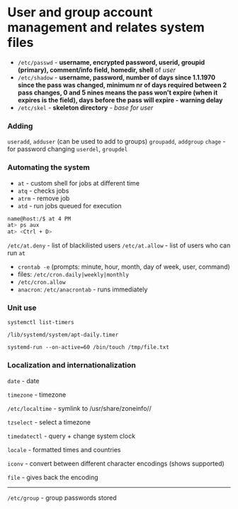# User and group account management and relates system files

+ `/etc/passwd` - **username, encrypted password, userid, groupid (primary), comment/info field, homedir, shell** of *user*
+ `/etc/shadow` - **username, password, number of days since 1.1.1970 since the pass was changed, minimum nr of days required between 2 pass changes, 0 and 5 nines means the pass won't expire (when it expires is the field), days before the pass will expire - warning delay**
+ `/etc/skel` - **skeleton directory** - *base for user*

### Adding

`useradd`, `adduser` (can be used to add to groups)
``groupadd``, ``addgroup``
`chage` - for password changing
`userdel`, `groupdel`

### Automating the system

+ `at` - custom shell for jobs at different time
+ `atq` - checks jobs
+ `atrm` <JOB ID> - remove job
+ `atd` - run jobs queued for execution

```bash
name@host:/$ at 4 PM
at> ps aux
at> <Ctrl + D>
```

`/etc/at.deny` - list of blackilisted users
`/etc/at.allow` - list of users who can run `at`

+ `crontab -e` (prompts: minute, hour, month, day of week, user, command)
+ files: `/etc/cron.daily|weekly|monthly`
+ `/etc/cron.allow`
+ `anacron`: `/etc/anacrontab` - runs immediately

### Unit use

`systemctl list-timers`

`/lib/systemd/system/apt-daily.timer`

`systemd-run --on-active=60 /bin/touch /tmp/file.txt`

### Localization and internationalization

`date` - date

`timezone` - timezone

`/etc/localtime` - symlink to /usr/share/zoneinfo/<country>/<city>

`tzselect` - select a timezone

`timedatectl` - query + change system clock

`locale` - formatted times and countries

`iconv` - convert between different character encodings (shows supported)

`file` - gives back the encoding

___

`/etc/group` - group passwords stored
